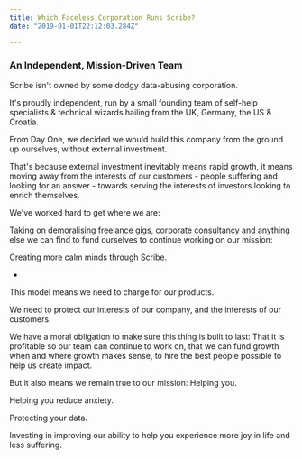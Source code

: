```yaml
---
title: Which Faceless Corporation Runs Scribe?
date: "2019-01-01T22:12:03.284Z"

---
```




### An Independent, Mission-Driven Team

Scribe isn't owned by some dodgy data-abusing corporation.

It's proudly independent, run by a small founding team of self-help specialists & technical wizards hailing from the UK, Germany, the US & Croatia.

From Day One, we decided we would build this company from the ground up ourselves, without external investment.

That's because external investment inevitably means rapid growth, it means moving away from the interests of our customers - people suffering and looking for an answer - towards serving the interests of investors looking to enrich themselves.

We've worked hard to get where we are:

Taking on demoralising freelance gigs, corporate consultancy and anything else we can find to fund ourselves to continue working on our mission:

Creating more calm minds through Scribe.

-

This model means we need to charge for our products.

We need to protect our interests of our company, and the interests of our customers.

We have a moral obligation to make sure this thing is built to last: That it is profitable so our team can continue to work on, that we can fund growth when and where growth makes sense, to hire the best people possible to help us create impact.

But it also means we remain true to our mission: Helping you.

Helping you reduce anxiety.

Protecting your data.

Investing in improving our ability to help you experience more joy in life and less suffering.

